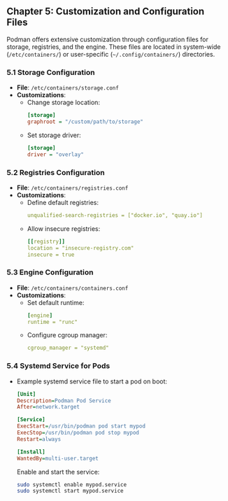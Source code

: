 ## Chapter 5: Customization and Configuration Files

Podman offers extensive customization through configuration files for storage, registries, and the engine. These files are located in system-wide (`/etc/containers/`) or user-specific (`~/.config/containers/`) directories.

### 5.1 Storage Configuration
- **File**: `/etc/containers/storage.conf`
- **Customizations**:
  - Change storage location:
    ```ini
    [storage]
    graphroot = "/custom/path/to/storage"
    ```
  - Set storage driver:
    ```ini
    [storage]
    driver = "overlay"
    ```

### 5.2 Registries Configuration
- **File**: `/etc/containers/registries.conf`
- **Customizations**:
  - Define default registries:
    ```yaml
    unqualified-search-registries = ["docker.io", "quay.io"]
    ```
  - Allow insecure registries:
    ```yaml
    [[registry]]
    location = "insecure-registry.com"
    insecure = true
    ```

### 5.3 Engine Configuration
- **File**: `/etc/containers/containers.conf`
- **Customizations**:
  - Set default runtime:
    ```yaml
    [engine]
    runtime = "runc"
    ```
  - Configure cgroup manager:
    ```yaml
    cgroup_manager = "systemd"
    ```

### 5.4 Systemd Service for Pods
- Example systemd service file to start a pod on boot:
  ```ini
  [Unit]
  Description=Podman Pod Service
  After=network.target

  [Service]
  ExecStart=/usr/bin/podman pod start mypod
  ExecStop=/usr/bin/podman pod stop mypod
  Restart=always

  [Install]
  WantedBy=multi-user.target
  ```
  Enable and start the service:
  ```bash
  sudo systemctl enable mypod.service
  sudo systemctl start mypod.service
  ```
